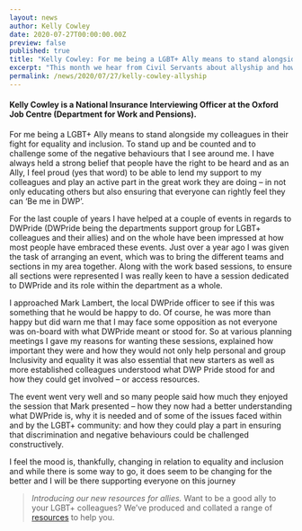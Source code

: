 ```yaml
---
layout: news
author: Kelly Cowley
date: 2020-07-27T00:00:00.00Z
preview: false
published: true
title: "Kelly Cowley: For me being a LGBT+ Ally means to stand alongside my colleagues in their fight for equality and inclusion"
excerpt: "This month we hear from Civil Servants about allyship and how to be a good ally."
permalink: /news/2020/07/27/kelly-cowley-allyship
---
```


####  Kelly Cowley is a National Insurance Interviewing Officer at the Oxford Job Centre (Department for Work and Pensions).

For me being a LGBT+ Ally means to stand alongside my colleagues in their fight for equality and inclusion. To stand up and be counted and to challenge some of the negative behaviours that I see around me. I have always held a strong belief that people have the right to be heard and as an Ally, I feel proud (yes that word) to be able to lend my support to my colleagues and play an active part in the great work they are doing – in not only educating others but also ensuring that everyone can rightly feel they can ‘Be me in DWP’.

For the last couple of years I have helped at a couple of events in regards to DWPride (DWPride being the departments support group for LGBT+ colleagues and their allies) and on the whole have been impressed at how most people have embraced these events. Just over a year ago I was given the task of arranging an event, which was to bring the different teams and sections in my area together.
Along with the work based sessions, to ensure all sections were represented I was really keen to have a session dedicated to DWPride and its role within the department as a whole.

I approached Mark Lambert, the local DWPride officer to see if this was something that he would be happy to do. Of course, he was more than happy but did warn me that I may face some opposition as not everyone was on-board with what DWPride meant or stood for.
So at various planning meetings I gave my reasons for wanting these sessions, explained how important they were and how they would not only help personal and group Inclusivity and equality it was also essential that new starters as well as more established colleagues understood what DWP Pride stood for and how they could get involved – or access resources.

The event went very well and so many people said how much they enjoyed the session that Mark presented – how they now had a better understanding what DWPride is, why it is needed and of some of the issues faced within and by the LGBT+ community: and how they could play a part in ensuring that discrimination and negative behaviours could be challenged constructively.

I feel the mood is, thankfully, changing in relation to equality and inclusion and while there is some way to go, it does seem to be changing for the better and I will be there supporting everyone on this journey
     
> *Introducing our new resources for allies.* Want to be a good ally to your LGBT+ colleagues? We’ve produced and collated a range of [resources](/publication/allies-resources) to help you.

